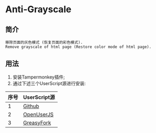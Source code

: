 # Anti-Grayscale
## 简介
```
移除页面的灰色模式 (恢复页面的彩色模式).
Remove grayscale of html page (Restore color mode of html page).
```

## 用法
1. 安装Tampermonkey插件;
2. 通过下述三个UserScript源进行安装:

| 序号 | UserScript源 |
| --- | --- |
| 1 | [Github](https://raw.githubusercontent.com/xcanwin/Anti-Grayscale/master/Anti-Grayscale.user.js) |
| 2 | [OpenUserJS](https://openuserjs.org/scripts/xcanwin/Anti-Grayscale) |
| 3 | [GreasyFork](https://greasyfork.org/zh-CN/scripts/399624-anti-grayscale) |
